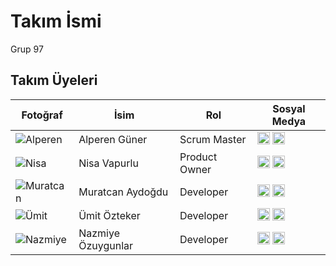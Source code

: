 # Takım İsmi  
Grup 97

## Takım Üyeleri

| Fotoğraf | İsim | Rol | Sosyal Medya |
|----------|------|-----|--------------|
| ![Alperen](https://via.placeholder.com/100) | Alperen Güner | Scrum Master | [<img src="https://cdn-icons-png.flaticon.com/24/174/174857.png" width="20"/>](https://linkedin.com/in/alperen-guner35) [<img src="https://cdn-icons-png.flaticon.com/24/25/25231.png" width="20"/>](https://github.com/alperenguner) |
| ![Nisa](https://via.placeholder.com/100) | Nisa Vapurlu| Product Owner | [<img src="https://cdn-icons-png.flaticon.com/24/174/174857.png" width="20"/>](https://linkedin.com/in/ayseyilmaz) [<img src="https://cdn-icons-png.flaticon.com/24/25/25231.png" width="20"/>](https://github.com/ayseyilmaz) |
| ![Muratcan](https://via.placeholder.com/100) | Muratcan Aydoğdu | Developer | [<img src="https://cdn-icons-png.flaticon.com/24/174/174857.png" width="20"/>]([https://linkedin.com/in/mehmetdemir](https://www.linkedin.com/in/muratcan-aydo%C4%9Fdu/)) [<img src="https://cdn-icons-png.flaticon.com/24/25/25231.png" width="20"/>](https://github.com/mehmetdemir) |
| ![Ümit](https://via.placeholder.com/100) | Ümit Özteker | Developer | [<img src="https://cdn-icons-png.flaticon.com/24/174/174857.png" width="20"/>](https://linkedin.com/in/zeynepkaya) [<img src="https://cdn-icons-png.flaticon.com/24/25/25231.png" width="20"/>](https://github.com/zeynepkaya) |
| ![Nazmiye](https://via.placeholder.com/100) | Nazmiye Özuygunlar | Developer | [<img src="https://cdn-icons-png.flaticon.com/24/174/174857.png" width="20"/>](https://linkedin.com/in/emircetin) [<img src="https://cdn-icons-png.flaticon.com/24/25/25231.png" width="20"/>](https://github.com/emircetin) |

